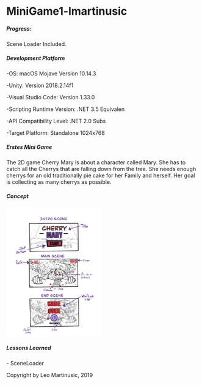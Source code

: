 # MiniGame1-lmartinusic

<h5>Progress:</h5> Scene Loader Included.

<h5>Development Platform</h5>
<p>-OS: macOS Mojave Version 10.14.3</p>
<p>-Unity: Version 2018.2.14f1</p>
<p>-Visual Studio Code: Version 1.33.0 </p>
<p>-Scripting Runtime Version: .NET 3.5 Equivalen</p>
<p>-API Compatibility Level: .NET 2.0 Subs</p>
<p>-Target Platform: Standalone 1024x768</p>

<h5>Erstes Mini Game</h5>
The 2D game Cherry Mary is about a character called Mary. She has to catch all the Cherrys that
are falling down from the tree. She needs enough cherrys for an old traditionally pie cake for
her Family and herself. Her goal is collecting as many cherrys as possible.

<h5>Concept</h5>
<div>
<img src="./Bilder/Cherry_Mary_Concept.jpg" width="250">
</div>

<h5>Lessons Learned</h5>
<p>- SceneLoader</p>
<p></p>
<p></p>
<p>Copyright by Leo Martinusic, 2019</p>
